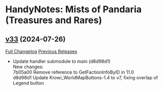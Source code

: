 # HandyNotes: Mists of Pandaria (Treasures and Rares)

## [v33](https://github.com/kemayo/wow-handynotes-lostandfound/tree/v33) (2024-07-26)
[Full Changelog](https://github.com/kemayo/wow-handynotes-lostandfound/compare/v32...v33) [Previous Releases](https://github.com/kemayo/wow-handynotes-lostandfound/releases)

- Update handler submodule to main (d8d98d1)  
    New changes:  
    7b05a00 Remove reference to GetFactionInfoByID in 11.0  
    d8d98d1 Update Krowi\_WorldMapButtons-1.4 to v7, fixing overlap of Legend button  
